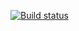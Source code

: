 [![Build status](https://ci.appveyor.com/api/projects/status/jjh9jy7nuotjj4jb?svg=true)](https://ci.appveyor.com/project/Cooper2h/cardorder)